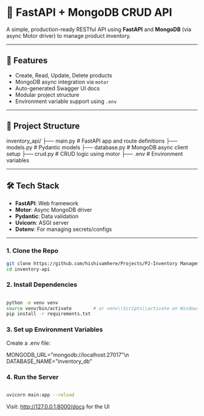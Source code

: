 # 🧰 FastAPI + MongoDB CRUD API

A simple, production-ready RESTful API using **FastAPI** and **MongoDB** (via async Motor driver) to manage product inventory.

---

## 🚀 Features

- Create, Read, Update, Delete products
- MongoDB async integration via `motor`
- Auto-generated Swagger UI docs
- Modular project structure
- Environment variable support using `.env`

---

## 📁 Project Structure

inventory_api/ 
├── main.py # FastAPI app and route definitions 
├── models.py # Pydantic models 
├── database.py # MongoDB async client setup 
├── crud.py # CRUD logic using motor 
├── .env # Environment variables


---

## 🛠️ Tech Stack

- **FastAPI**: Web framework
- **Motor**: Async MongoDB driver
- **Pydantic**: Data validation
- **Uvicorn**: ASGI server
- **Dotenv**: For managing secrets/configs

---

### 1. Clone the Repo

```bash
git clone https://github.com/hishivamhere/Projects/P2-Inventory Management System/inventory-api.git
cd inventory-api
```

### 2. Install Dependencies

```bash

python -m venv venv
source venv/bin/activate        # or venv\\Scripts\\activate on Windows
pip install -r requirements.txt

```

### 3. Set up Environment Variables
Create a .env file:

MONGODB_URL="mongodb://localhost:27017"\n
DATABASE_NAME="inventory_db"

### 4. Run the Server

``` bash

uvicorn main:app --reload

```

Visit: http://127.0.0.1:8000/docs for the UI



